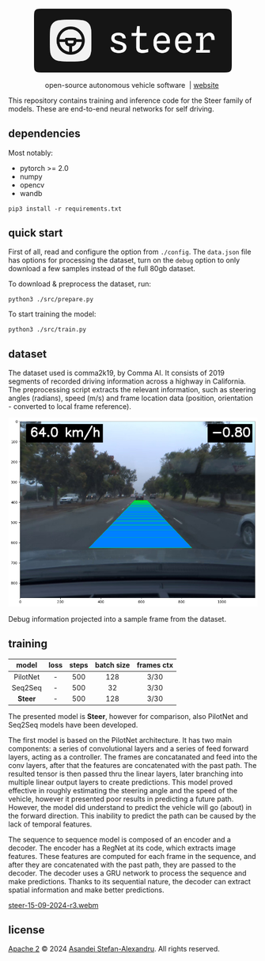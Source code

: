 
<p align="center">
  <img src="./assets/logo.png" width="400"/>
</p>

<p align="center">
    open-source autonomous vehicle software&nbsp | <a href="https://asandei.com"> website</a>&nbsp
<br>

This repository contains training and inference code for the Steer family of models. These are end-to-end neural networks for self driving.

## dependencies

Most notably:
- pytorch >= 2.0
- numpy
- opencv
- wandb

```
pip3 install -r requirements.txt
```

## quick start

First of all, read and configure the option from `./config`. The `data.json` file has options for processing the dataset, turn on the `debug` option to only download a few samples instead of the full 80gb dataset.

To download & preprocess the dataset, run:

```
python3 ./src/prepare.py
```

To start training the model:

```
python3 ./src/train.py
```

## dataset

The dataset used is comma2k19, by Comma AI. It consists of 2019 segments of recorded driving information across a highway in California. The preprocessing script extracts the relevant information, such as steering angles (radians), speed (m/s) and frame location data (position, orientation - converted to local frame reference).

![debug picture](./assets/debug0.png)

Debug information projected into a sample frame from the dataset.

## training

**model** | **loss** | **steps** | **batch size** | **frames ctx**
:--------:|:--------:|:---------:|:--------------:|:-------------:
 PilotNet |    -     |    500    |      128       |      3/30
 Seq2Seq  |    -     |    500    |       32       |      3/30
**Steer** |    -     |    500    |      128       |      3/30

The presented model is **Steer**, however for comparison, also PilotNet and Seq2Seq models have been developed.

The first model is based on the PilotNet architecture. It has two main components: a series of convolutional layers and a series of feed forward layers, acting as a controller. The frames are concatanated and feed into the conv layers, after that the features are concatenated with the past path. The resulted tensor is then passed thru the linear layers, later branching into multiple linear output layers to create predictions. This model proved effective in roughly estimating the steering angle and the speed of the vehicle, however it presented poor results in predicting a future path. However, the model did understand to predict the vehicle will go (about) in the forward direction. This inability to predict the path can be caused by the lack of temporal features.

The sequence to sequence model is composed of an encoder and a decoder. The encoder has a RegNet at its code, which extracts image features. These features are computed for each frame in the sequence, and after they are concatenated with the past path, they are passed to the decoder. The decoder uses a GRU network to process the sequence and make predictions. Thanks to its sequential nature, the decoder can extract spatial information and make better predictions.

[steer-15-09-2024-r3.webm](https://github.com/user-attachments/assets/f9702535-d440-406e-81ac-6f1424419517)

## license

[Apache 2](LICENSE) © 2024 [Asandei Stefan-Alexandru](https://asandei.com). All rights reserved.

